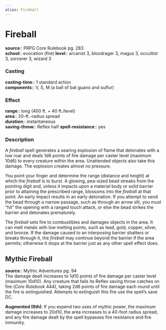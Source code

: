 ```yaml
---
alias: Fireball
---
```


# Fireball 

**source**:: PRPG Core Rulebook pg. 283  
**school**:: evocation (fire)
**level**:: arcanist 3, bloodrager 3, magus 3, occultist 3, sorcerer 3, wizard 3

### Casting 

**casting-time**:: 1 standard action  
**components**:: V, S, M (a ball of bat guano and sulfur)

### Effect 

**range**:: long (400 ft. + 40 ft./level)  
**area**:: 20-ft.-radius spread  
**duration**:: instantaneous  
**saving-throw**:: Reflex half
**spell-resistance**:: yes

### Description 

A *fireball* spell generates a searing explosion of flame that detonates with a low roar and deals 1d6 points of fire damage per caster level (maximum 10d6) to every creature within the area. Unattended objects also take this damage. The explosion creates almost no pressure.  
  
You point your finger and determine the range (distance and height) at which the *fireball* is to burst. A glowing, pea-sized bead streaks from the pointing digit and, unless it impacts upon a material body or solid barrier prior to attaining the prescribed range, blossoms into the *fireball* at that point. An early impact results in an early detonation. If you attempt to send the bead through a narrow passage, such as through an arrow slit, you must “hit” the opening with a ranged touch attack, or else the bead strikes the barrier and detonates prematurely.  
  
The *fireball* sets fire to combustibles and damages objects in the area. It can melt metals with low melting points, such as lead, gold, copper, silver, and bronze. If the damage caused to an interposing barrier shatters or breaks through it, the *fireball* may continue beyond the barrier if the area permits; otherwise it stops at the barrier just as any other spell effect does.

## Mythic Fireball 

**source**:: Mythic Adventures pg. 94  
The damage dealt increases to 1d10 points of fire damage per caster level (maximum 10d10). Any creature that fails its Reflex saving throw catches on fire (*Core Rulebook* 444), taking 2d6 points of fire damage each round until the fire is extinguished. Attempts to extinguish this fire use the spell’s save DC.  
  
**Augmented (6th)**: If you expend two uses of mythic power, the maximum damage increases to 20d10, the area increases to a 40-foot radius spread, and any fire damage dealt by the spell bypasses fire resistance and fire immunity.

